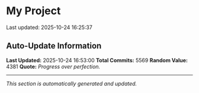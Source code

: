# My Project


Last updated: 2025-10-24 16:25:37








































































































































































































































































































































































































































































































































































































































































































































































































































































































































































































































































































































































































































































































































































































































































































































































































































































































































































































































































































































































































































































































































































































































































































































































































































































































































































































































































































































































































































































































































































































































































































































































































































































































































































































































































































































































































































































































































































































































































































































































































































































































































































































































































































































































































































































































































































































































































































































































































































































































































































































































































































































































































































































































































































































































































































































































































































































































































































































































































































































































































































































































































































































## Auto-Update Information

**Last Updated:** 2025-10-24 16:53:00
**Total Commits:** 5569
**Random Value:** 4381
**Quote:** _Progress over perfection._

---
_This section is automatically generated and updated._